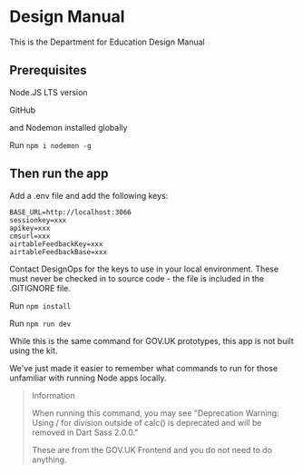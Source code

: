 # Design Manual

This is the Department for Education Design Manual


## Prerequisites

Node.JS LTS version

GitHub

and Nodemon installed globally

Run `npm i nodemon -g`

## Then run the app

Add a .env file and add the following keys:

```
BASE_URL=http://localhost:3066
sessionkey=xxx
apikey=xxx
cmsurl=xxx
airtableFeedbackKey=xxx
airtableFeedbackBase=xxx
```
Contact DesignOps for the keys to use in your local environment. These must never be checked in to source code - the file is included in the .GITIGNORE file.

Run `npm install`

Run `npm run dev`

While this is the same command for GOV.UK prototypes, this app is not built using the kit.

We've just made it easier to remember what commands to run for those unfamiliar with 
running Node apps locally.

> Information
>
> When running this command, you may see "Deprecation Warning: Using / for division outside of calc() is deprecated and will be removed in Dart Sass 2.0.0."
> 
> These are from the GOV.UK Frontend and you do not need to do anything.
